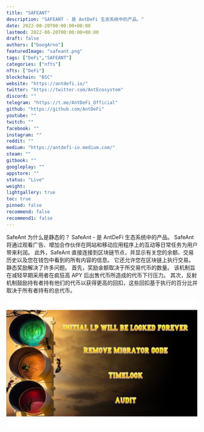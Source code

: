 ```yaml
---
title: "SAFEANT"
description: "SAFEANT - 是 AntDeFi 生态系统中的产品。"
date: 2022-08-20T00:00:00+08:00
lastmod: 2022-08-20T00:00:00+08:00
draft: false
authors: ["boogArno"]
featuredImage: "safeant.png"
tags: ["DeFi","SAFEANT"]
categories: ["nfts"]
nfts: ["DeFi"]
blockchain: "BSC"
website: "https://antdefi.io/"
twitter: "https://twitter.com/AntEcosystem"
discord: ""
telegram: "https://t.me/AntDeFi_Official"
github: "https://github.com/AntDeFi"
youtube: ""
twitch: ""
facebook: ""
instagram: ""
reddit: ""
medium: "https://antdefi-io.medium.com/"
steam: ""
gitbook: ""
googleplay: ""
appstore: ""
status: "Live"
weight: 
lightgallery: true
toc: true
pinned: false
recommend: false
recommend1: false
---
```

SafeAnt 为什么是静态的？
SafeAnt - 是 AntDeFi 生态系统中的产品。 SafeAnt 将通过观看广告、增加合作伙伴在网站和移动应用程序上的互动等日常任务为用户带来利润。 此外，SafeAnt 直接连接到区块链节点，并显示有关您的余额、交易历史以及您在钱包中看到的所有内容的信息。 它还允许您在区块链上执行交易。
静态奖励解决了许多问题。 首先，奖励金额取决于所交易代币的数量。 该机制旨在减轻早期采用者在疯狂高 APY 后出售代币所造成的代币下行压力。 其次，反射机制鼓励持有者持有他们的代币以获得更高的回扣，这些回扣基于执行的百分比并取决于所有者持有的总代币。

![safeant-dapp-defi-bsc-image3_3ba59119c3fb81dfac8338a838b391c1](safeant-dapp-defi-bsc-image3_3ba59119c3fb81dfac8338a838b391c1.png)